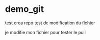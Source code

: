 # demo_git
test crea repo
test de modification du fichier

je modifie mon fichier pour tester le pull
